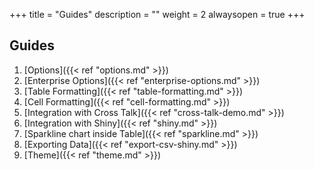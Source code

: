 +++
title = "Guides"
description = ""
weight = 2
alwaysopen = true
+++

## Guides

1. [Options]({{< ref "options.md" >}})
2. [Enterprise Options]({{< ref "enterprise-options.md" >}})
3. [Table Formatting]({{< ref "table-formatting.md" >}})
4. [Cell Formatting]({{< ref "cell-formatting.md" >}})
5. [Integration with Cross Talk]({{< ref "cross-talk-demo.md" >}})
6. [Integration with Shiny]({{< ref "shiny.md" >}})
7. [Sparkline chart inside Table]({{< ref "sparkline.md" >}})
8. [Exporting Data]({{< ref "export-csv-shiny.md" >}})
9. [Theme]({{< ref "theme.md" >}})